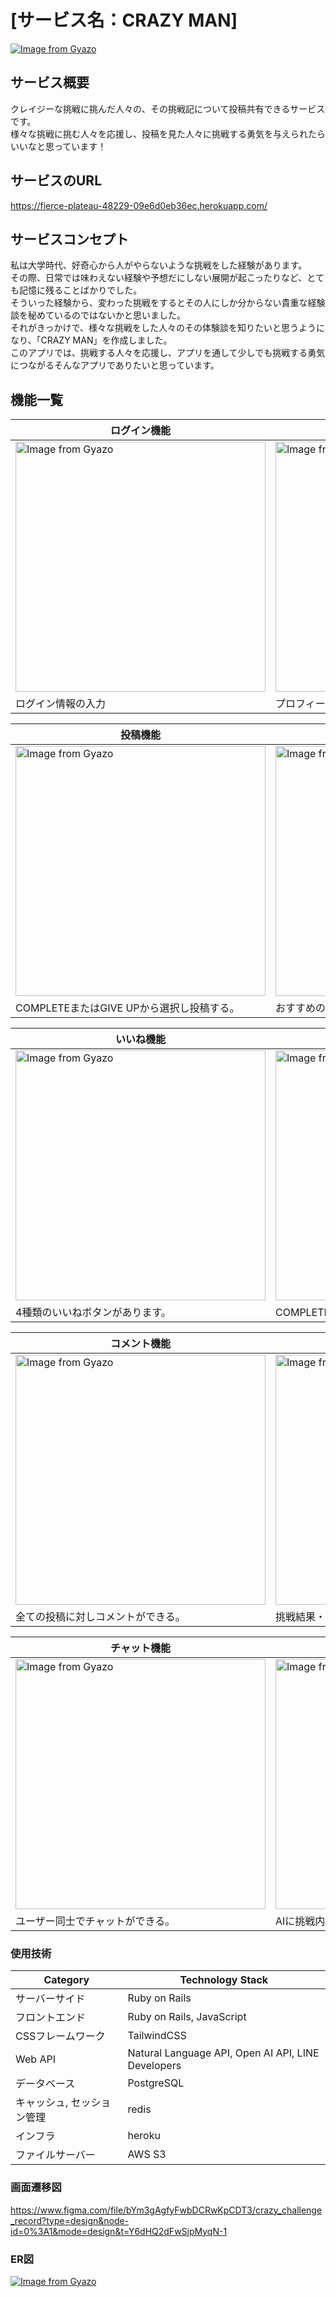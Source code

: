 # [サービス名：CRAZY MAN]
[![Image from Gyazo](https://i.gyazo.com/6c8fd350656c44d89adb2c5e66206b8c.png)](https://gyazo.com/6c8fd350656c44d89adb2c5e66206b8c)

## サービス概要
クレイジーな挑戦に挑んだ人々の、その挑戦記について投稿共有できるサービスです。  
様々な挑戦に挑む人々を応援し、投稿を見た人々に挑戦する勇気を与えられたらいいなと思っています！  

## サービスのURL
<https://fierce-plateau-48229-09e6d0eb36ec.herokuapp.com/>  

## サービスコンセプト
私は大学時代、好奇心から人がやらないような挑戦をした経験があります。  
その際、日常では味わえない経験や予想だにしない展開が起こったりなど、とても記憶に残ることばかりでした。  
そういった経験から、変わった挑戦をするとその人にしか分からない貴重な経験談を秘めているのではないかと思いました。  
それがきっかけで、様々な挑戦をした人々のその体験談を知りたいと思うようになり、「CRAZY MAN」を作成しました。  
このアプリでは、挑戦する人々を応援し、アプリを通して少しでも挑戦する勇気につながるそんなアプリでありたいと思っています。  

## 機能一覧
| ログイン機能| プロフィール機能 |
----|----
| <a href="https://gyazo.com/e7fc26f81873de37eba835c27e4dd135"><img src="https://i.gyazo.com/e7fc26f81873de37eba835c27e4dd135.jpg" alt="Image from Gyazo" width="400"/></a> | <a href="https://gyazo.com/32a9fd348cb63153a78001bd83a45513"><img src="https://i.gyazo.com/32a9fd348cb63153a78001bd83a45513.png" alt="Image from Gyazo" width="400"/></a> |
|ログイン情報の入力|プロフィール情報の入力|

| 投稿機能 | おすすめ挑戦投稿機能 |
----|----
| <a href="https://gyazo.com/6eaa53a19c4c1b66c908ed023bf9c0b6"><img src="https://i.gyazo.com/6eaa53a19c4c1b66c908ed023bf9c0b6.gif" alt="Image from Gyazo" width="400"/></a> | <a href="https://gyazo.com/096b73e300ffde3a216d6787e5a51716"><img src="https://i.gyazo.com/096b73e300ffde3a216d6787e5a51716.gif" alt="Image from Gyazo" width="400"/></a> |
|COMPLETEまたはGIVE UPから選択し投稿する。|おすすめの挑戦内容を記載し投稿する。|

| いいね機能 | ランキング機能 |
----|----
| <a href="https://gyazo.com/e7c8d9ef81b5ca9ab6cbf2dc7d55e268"><img src="https://i.gyazo.com/e7c8d9ef81b5ca9ab6cbf2dc7d55e268.png" alt="Image from Gyazo" width="400"/></a> | <a href="https://gyazo.com/fd8344fcd34b666447b6c61289085298"><img src="https://i.gyazo.com/fd8344fcd34b666447b6c61289085298.png" alt="Image from Gyazo" width="400"/></a> |
|4種類のいいねボタンがあります。|COMPLETEチャレンジに限りランキング化。|

| コメント機能 | 検索機能 |
----|----
| <a href="https://gyazo.com/96a11b7febf10cf31196c6840a354709"><img src="https://i.gyazo.com/96a11b7febf10cf31196c6840a354709.jpg" alt="Image from Gyazo" width="400"/></a> | <a href="https://gyazo.com/41c6bfd488196607d2ca4eea4bfceeb5"><img src="https://i.gyazo.com/41c6bfd488196607d2ca4eea4bfceeb5.jpg" alt="Image from Gyazo" width="400"/></a> |
|全ての投稿に対しコメントができる。|挑戦結果・カテゴリーから検索可能。|

| チャット機能 | AIから挑戦提案機能 |
----|----
| <a href="https://gyazo.com/b2f37f710f6d1cf15f3a02c8d0091bb2"><img src="https://i.gyazo.com/b2f37f710f6d1cf15f3a02c8d0091bb2.png" alt="Image from Gyazo" width="400"/></a> | <a href="https://gyazo.com/560fec0959d3f97260309674440579b0"><img src="https://i.gyazo.com/560fec0959d3f97260309674440579b0.png" alt="Image from Gyazo" width="400"/></a> |
|ユーザー同士でチャットができる。|AIに挑戦内容を提案してもらうことができる。|


### 使用技術
| Category | Technology Stack |
| --- | --- |
| サーバーサイド | Ruby on Rails |
| フロントエンド | Ruby on Rails, JavaScript |
| CSSフレームワーク | TailwindCSS |
| Web API | Natural Language API, Open AI API, LINE Developers |
| データベース | PostgreSQL |
| キャッシュ, セッション管理 | redis |
| インフラ | heroku |
| ファイルサーバー | AWS S3 |

### 画面遷移図
https://www.figma.com/file/bYm3gAgfyFwbDCRwKpCDT3/crazy_challenge_record?type=design&node-id=0%3A1&mode=design&t=Y6dHQ2dFwSjpMyqN-1

### ER図
[![Image from Gyazo](https://i.gyazo.com/57caf922799c89ba31ae81e3618e7f18.png)](https://gyazo.com/57caf922799c89ba31ae81e3618e7f18)